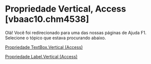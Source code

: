 
# Propriedade Vertical, Access [vbaac10.chm4538]

Olá! Você foi redirecionado para uma das nossas páginas de Ajuda F1. Selecione o tópico que estava procurando abaixo.

[Propriedade TextBox.Vertical (Access)](http://msdn.microsoft.com/library/40b9f9c0-daab-5562-395e-3e785d316d91%28Office.15%29.aspx)

[Propriedade Label.Vertical (Access)](http://msdn.microsoft.com/library/6ce97069-0713-9a6f-3efc-4a5161ee54e3%28Office.15%29.aspx)

